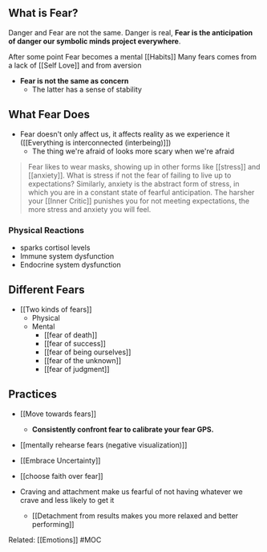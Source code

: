 ## What is Fear?
Danger and Fear are not the same. Danger is real, **Fear is the anticipation of danger our symbolic minds project everywhere**. 

After some point Fear becomes a mental [[Habits]]
Many fears comes from a lack of [[Self Love]] and from aversion

- **Fear is not the same as concern**
    - The latter has a sense of stability

## What Fear Does
- Fear doesn't only affect us, it affects reality as we experience it ([[Everything is interconnected (interbeing)]])
	- The thing we're afraid of looks more scary when we're afraid

> Fear likes to wear masks, showing up in other forms like [[stress]] and [[anxiety]].  What is stress if not the fear of failing to live up to expectations?  Similarly, anxiety is the abstract form of stress, in which you are in a constant state of fearful anticipation.  The harsher your [[Inner Critic]] punishes you for not meeting expectations, the more stress and anxiety you will feel. 

### Physical Reactions
- sparks cortisol levels
- Immune system dysfunction
- Endocrine system dysfunction

## Different Fears
- [[Two kinds of fears]]
	- Physical
	- Mental
		- [[fear of death]]
		- [[fear of success]]
		- [[fear of being ourselves]]
		- [[fear of the unknown]]
		- [[fear of judgment]]
		


## Practices
- [[Move towards fears]]
	- **Consistently confront fear to calibrate your fear GPS.** 
- [[mentally rehearse fears (negative visualization)]]
- [[Embrace Uncertainty]]
- [[choose faith over fear]]

- Craving and attachment make us fearful of not having whatever we crave and less likely to get it
	- [[Detachment from results makes you more relaxed and better performing]]

Related: [[Emotions]]
#MOC 
